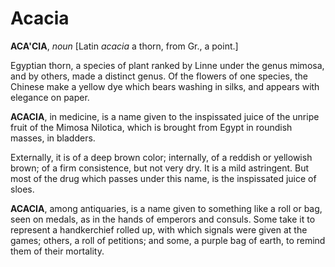 # Acacia

**ACA'CIA**, _noun_ \[Latin _acacia_ a thorn, from Gr., a point.\]

Egyptian thorn, a species of plant ranked by Linne under the genus mimosa, and by others, made a distinct genus. Of the flowers of one species, the Chinese make a yellow dye which bears washing in silks, and appears with elegance on paper.

**ACACIA**, in medicine, is a name given to the inspissated juice of the unripe fruit of the Mimosa Nilotica, which is brought from Egypt in roundish masses, in bladders.

Externally, it is of a deep brown color; internally, of a reddish or yellowish brown; of a firm consistence, but not very dry. It is a mild astringent. But most of the drug which passes under this name, is the inspissated juice of sloes.

**ACACIA**, among antiquaries, is a name given to something like a roll or bag, seen on medals, as in the hands of emperors and consuls. Some take it to represent a handkerchief rolled up, with which signals were given at the games; others, a roll of petitions; and some, a purple bag of earth, to remind them of their mortality.